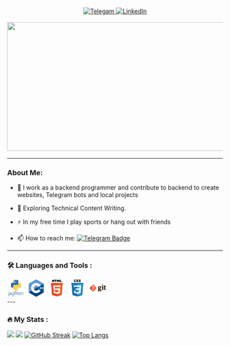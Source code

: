 <!--suppress HtmlDeprecatedAttribute -->

<div id="header" align="center">
    <img src="https://media.giphy.com/media/M9gbBd9nbDrOTu1Mqx/giphy.gif" width="100" alt=""/>
</div>

<div id="socials" align="center">
    <a href="https://t.me/tarakan_tuc">
        <img src="https://img.shields.io/badge/Telegram-black?logo=Telegram&logoColor=white"
             alt="Telegam"/>
    </a>
    <a href="">
        <img src="https://img.shields.io/badge/LinkedIn-blue?logo=LinkedIn&logoColor=white"
             alt="LinkedIn"/>
    </a>
</div>

<div id="views" align="center">
    <img src="https://komarev.com/ghpvc/?username=EvgenyBaulin&style=flat-square&color=blue" alt=""/>
</div>

<div align="center">
    <img src="https://media.giphy.com/media/dWesBcTLavkZuG35MI/giphy.gif" width="600" height="300" alt=""/>
</div>

---

### About Me:

- :telescope: I work as a backend programmer and contribute to backend to create websites, Telegram bots and local
  projects

- :seedling: Exploring Technical Content Writing.

- :zap: In my free time I play sports or hang out with friends

- :mailbox: How to reach
  me: [![Telegram Badge](https://img.shields.io/badge/Telegram-black?logo=Telegram&logoColor=white)](https://t.me/tarakan_tuc)

---

### :hammer_and_wrench: Languages and Tools :

<div>
  <img src="https://github.com/devicons/devicon/blob/master/icons/python/python-original-wordmark.svg" title="Python" alt="Python" width="40" height="40"/>&nbsp;
  <img src="https://github.com/devicons/devicon/blob/master/icons/cplusplus/cplusplus-original.svg" title="Cpp" alt="Cpp" width="40" height="40"/>&nbsp;
  <img src="https://github.com/devicons/devicon/blob/master/icons/html5/html5-original-wordmark.svg" title="HTML" alt="HTML" width="40" height="40"/>&nbsp;
  <img src="https://github.com/devicons/devicon/blob/master/icons/css3/css3-original-wordmark.svg" title="CSS" alt="CSS" width="40" height="40"/>&nbsp;
  <img src="https://github.com/devicons/devicon/blob/master/icons/git/git-original-wordmark.svg" title="git" alt="git" width="40" height="40"/>&nbsp;
</div>
---

### :fire: My Stats :

![](http://github-profile-summary-cards.vercel.app/api/cards/profile-details?username=EvgenyBaulin&theme=dark)
![](http://github-profile-summary-cards.vercel.app/api/cards/stats?username=EvgenyBaulin&theme=dark)
[![GitHub Streak](http://github-readme-streak-stats.herokuapp.com?user=EvgenyBaulin&theme=dark&background=000000)](https://git.io/streak-stats)
[![Top Langs](https://github-readme-stats.vercel.app/api/top-langs/?username=EvgenyBaulin&layout=compact&theme=vision-friendly-dark)](https://github.com/anuraghazra/github-readme-stats)